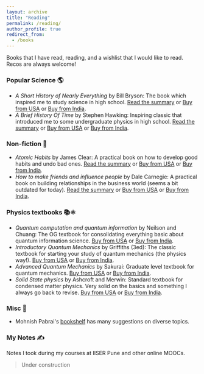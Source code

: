 ```yaml
---
layout: archive
title: "Reading"
permalink: /reading/
author_profile: true
redirect_from:
  - /books
---
```


Books that I have read, reading, and a wishlist that I would like to read. Recos are always welcome! 


### Popular Science 🌎

- *A Short History of Nearly Everything* by Bill Bryson: The book which inspired me to study science in high school. <a href="TBA" target="_blank">Read the summary</a> or <a href="https://www.amazon.com/Short-History-Nearly-Everything/dp/1784161853" target="_blank">Buy from USA</a> or <a href="https://www.amazon.in/History-Nearly-Everything-Re-issue-Bryson/dp/1784161853" target="_blank">Buy from India</a>.
- *A Brief History Of Time* by Stephen Hawking: Inspiring classic that introduced me to some undergraduate physics in high school. <a href="TBA" target="_blank">Read the summary</a> or <a href="https://www.amazon.com/Brief-History-Time-Black-Holes/dp/0553175211" target="_blank">Buy from USA</a> or <a href="https://www.amazon.in/Brief-History-Time-Black-Holes/dp/0553175211" target="_blank">Buy from India</a>.

### Non-fiction 📖

- *Atomic Habits* by James Clear: A practical book on how to develop good habits and undo bad ones. <a href="https://www.goodreads.com/review/show/4572587354" target="_blank">Read the summary</a> or <a href="https://www.amazon.com/Atomic-Habits-Proven-Build-Break/dp/0735211299" target="_blank">Buy from USA</a> or <a href="https://www.amazon.in/Atomic-Habits-James-Clear/dp/1847941834" target="_blank">Buy from India</a>.
- *How to make friends and influence people* by Dale Carnegie: A practical book on building relationships in the business world (seems a bit outdated for today). <a href="TBA" target="_blank">Read the summary</a> or <a href="TBA" target="_blank">Buy from USA</a> or <a href="TBA" target="_blank">Buy from India</a>.

### Physics textbooks 📚⚛️

- *Quantum computation and quantum information* by Neilson and Chuang: The OG textbook for consolidating everything basic about quantum information science. <a href="https://www.amazon.com/Quantum-Computation-Information-Nielsen/dp/110761919X/" target="_blank">Buy from USA</a> or <a href="https://www.amazon.in/Quantum-Computation-Information-Nielsen/dp/110761919X/" target="_blank">Buy from India</a>.
- *Introductory Quantum Mechanics* by Griffiths (3ed): The classic textbook for starting your study of quantum mechanics (the physics way!). <a href="https://www.amazon.com/Introduction-Quantum-Mechanics-David-Griffiths/dp/1107189632/" target="_blank">Buy from USA</a> or <a href="https://www.amazon.in/Introduction-Quantum-Mechanics-David-Griffiths/dp/1107189632/" target="_blank">Buy from India</a>.
- *Advanced Quantum Mechanics* by Sakurai: Graduate level textbook for quantum mechanics. <a href="https://www.amazon.com/Advanced-quantum-mechanics-J-Sakurai/dp/8177589164/" target="_blank">Buy from USA</a> or <a href="https://www.amazon.in/Advanced-quantum-mechanics-J-Sakurai/dp/8177589164/" target="_blank">Buy from India</a>.
- *Solid State physics* by Ashcroft and Merwin: Standard textbook for condensed matter physics. Very solid on the basics and something I always go back to revise. <a href="https://www.amazon.com/Solid-State-Physics-N-David/dp/8131500527" target="_blank">Buy from USA</a> or <a href="https://www.amazon.in/Solid-State-Physics-N-David/dp/8131500527/" target="_blank">Buy from India</a>.

### Misc 🌈

- Mohnish Pabrai's [bookshelf](http://www.chaiwithpabrai.com/bookshelf.html) has many suggestions on diverse topics.

### My Notes ✍️
Notes I took during my courses at IISER Pune and other online MOOCs.
> Under construction
